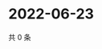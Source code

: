 # 2022-06-23

共 0 条

<!-- BEGIN WEIBO -->
<!-- 最后更新时间 Thu Jun 23 2022 20:08:28 GMT+0800 (China Standard Time) -->

<!-- END WEIBO -->
